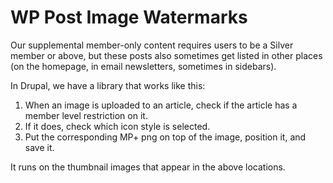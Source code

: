 # WP Post Image Watermarks

Our supplemental member-only content requires users to be a Silver member or above, but these posts also sometimes get listed in other places (on the homepage, in email newsletters, sometimes in sidebars).

In Drupal, we have a library that works like this:

1. When an image is uploaded to an article, check if the article has a member level restriction on it.
2. If it does, check which icon style is selected.
3. Put the corresponding MP+ png on top of the image, position it, and save it.

It runs on the thumbnail images that appear in the above locations.
